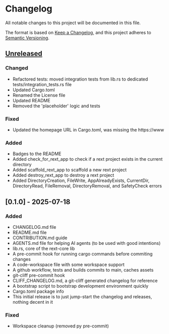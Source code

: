 # Changelog

All notable changes to this project will be documented in this file.

The format is based on [Keep a Changelog](https://keepachangelog.com/en/1.1.0/), and this project adheres to [Semantic Versioning](https://semver.org/spec/v2.0.0.html).

## [Unreleased]

### Changed

- Refactored tests: moved integration tests from lib.rs to dedicated tests/integration_tests.rs file
- Updated Cargo.toml
- Renamed the License file
- Updated README
- Removed the 'placeholder' logic and tests

### Fixed

- Updated the homepage URL in Cargo.toml, was missing the https://www

### Added

- Badges to the README
- Added check_for_rext_app to check if a rext project exists in the current directory
- Added scaffold_rext_app to scaffold a new rext project
- Added destroy_rext_app to destroy a rext project
- Added DirectoryCreation, FileWrite, AppAlreadyExists, CurrentDir, DirectoryRead, FileRemoval, DirectoryRemoval, and SafetyCheck errors

## [0.1.0] - 2025-07-18

### Added

- CHANGELOG.md file
- README.md file
- CONTRIBUTION.md guide
- AGENTS.md file for helping AI agents (to be used with good intentions)
- lib.rs, core of the rext-core lib
- A pre-commit hook for running cargo commands before commiting changes
- A code-workspace file with some workspace support
- A github workflow, tests and builds commits to main, caches assets
- git-cliff pre-commit hook
- CLIFF_CHANGELOG.md, a git-cliff generated changelog for reference
- A bootstrap script to bootstrap development environment quickly
- Cargo.toml package info
- This initial release is to just jump-start the changelog and releases, nothing decent in it

### Fixed

- Workspace cleanup (removed py pre-commit)

[unreleased]: https://github.com/RextStack/rext-core/releases/tag/v0.1.0